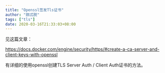 ```yaml
---
title: "Openssl签发Tls证书"
author: "颇忒脱"
tags: ["tls"]
date: 2020-03-16T21:33:03+08:00
---
```


<!--more-->

见这篇文章：

https://docs.docker.com/engine/security/https/#create-a-ca-server-and-client-keys-with-openssl

有详细的使用openssl创建TLS Server Auth / Client Auth证书的方法。